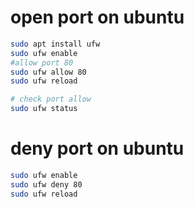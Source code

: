 # open port on ubuntu
```sh
sudo apt install ufw
sudo ufw enable
#allow port 80
sudo ufw allow 80
sudo ufw reload

# check port allow
sudo ufw status
```

# deny port on ubuntu
```sh
sudo ufw enable
sudo ufw deny 80
sudo ufw reload

```